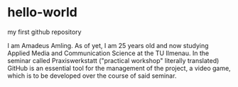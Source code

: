 # hello-world
my first github repository

I am Amadeus Amling. As of yet, I am 25 years old and now studying Applied Media and Communication Science at the TU Ilmenau. In the seminar called Praxiswerkstatt ("practical workshop" literally translated) GitHub is an essential tool for the management of the project, a video game, which is to be developed over the course of said seminar.

